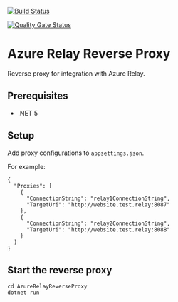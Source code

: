 [![Build Status](https://dev.azure.com/johnwatson484/John%20D%20Watson/_apis/build/status/Azure%20Relay%20Reverse%20Proxy?branchName=main)](https://dev.azure.com/johnwatson484/John%20D%20Watson/_build/latest?definitionId=51&branchName=main)

[![Quality Gate Status](https://sonarcloud.io/api/project_badges/measure?project=johnwatson484_azure-relay-reverse-proxy&metric=alert_status)](https://sonarcloud.io/dashboard?id=johnwatson484_azure-relay-reverse-proxy)

# Azure Relay Reverse Proxy

Reverse proxy for integration with Azure Relay.

## Prerequisites
- .NET 5

## Setup

Add proxy configurations to `appsettings.json`.

For example:

```
{
  "Proxies": [
    {
      "ConnectionString": "relay1ConnectionString",
      "TargetUri": "http://website.test.relay:8087"
    },
    {
      "ConnectionString": "relay2ConnectionString",
      "TargetUri": "http://website.test.relay:8088"
    }
  ]
}
```

## Start the reverse proxy

```
cd AzureRelayReverseProxy
dotnet run
```
